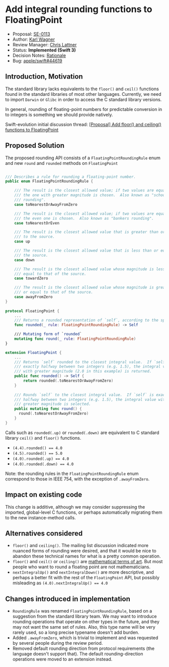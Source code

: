 # Add integral rounding functions to FloatingPoint

* Proposal: [SE-0113](0113-rounding-functions-on-floatingpoint.md)
* Author: [Karl Wagner](https://github.com/karwa)
* Review Manager: [Chris Lattner](http://github.com/lattner)
* Status: **Implemented (Swift 3)**
* Decision Notes: [Rationale](https://forums.swift.org/t/accepted-se-0113-add-integral-rounding-functions-to-floatingpoint/3308)
* Bug: [apple/swift#44619](https://github.com/apple/swift/issues/44619)

## Introduction, Motivation

The standard library lacks equivalents to the `floor()` and `ceil()` functions found in the standard libraries of most other languages. Currently, we need to import `Darwin` or `Glibc` in order to access the C standard library versions.

In general, rounding of floating-point numbers for predictable conversion in to integers is something we should provide natively.

Swift-evolution initial discussion thread: [\[Proposal\] Add floor() and ceiling() functions to FloatingPoint
](https://forums.swift.org/t/proposal-add-floor-and-ceiling-functions-to-floatingpoint/3139)

## Proposed Solution

The proposed rounding API consists of a `FloatingPointRoundingRule` enum and new `round` and `rounded` methods on `FloatingPoint`


```swift

/// Describes a rule for rounding a floating-point number.
public enum FloatingPointRoundingRule {

    /// The result is the closest allowed value; if two values are equally close,
    /// the one with greater magnitude is chosen.  Also known as "schoolbook
    /// rounding".
    case toNearestOrAwayFromZero

    /// The result is the closest allowed value; if two values are equally close,
    /// the even one is chosen.  Also known as "bankers rounding".
    case toNearestOrEven

    /// The result is the closest allowed value that is greater than or equal
    /// to the source.
    case up

    /// The result is the closest allowed value that is less than or equal to
    /// the source.
    case down

    /// The result is the closest allowed value whose magnitude is less than or
    /// equal to that of the source.
    case towardZero

    /// The result is the closest allowed value whose magnitude is greater than
    /// or equal to that of the source.
    case awayFromZero
}
	
protocol FloatingPoint {
    ...
    /// Returns a rounded representation of `self`, according to the specified rounding rule.
    func rounded(_ rule: FloatingPointRoundingRule) -> Self

    /// Mutating form of `rounded`
    mutating func round(_ rule: FloatingPointRoundingRule)
}

extension FloatingPoint {
    ...
    /// Returns `self` rounded to the closest integral value.  If `self` is
    /// exactly halfway between two integers (e.g. 1.5), the integral value
    /// with greater magnitude (2.0 in this example) is returned.
    public func rounded() -> Self {
        return rounded(.toNearestOrAwayFromZero)
    }
  
    /// Rounds `self` to the closest integral value.  If `self` is exactly
    /// halfway between two integers (e.g. 1.5), the integral value with
    /// greater magnitude is selected.
    public mutating func round() {
      round(.toNearestOrAwayFromZero)
    }
}
```

Calls such as `rounded(.up)` or `rounded(.down)` are equivalent to C standard library `ceil()` and `floor()` functions.
- `(4.4).rounded() == 4.0`
- `(4.5).rounded() == 5.0`
- `(4.0).rounded(.up) == 4.0`
- `(4.0).rounded(.down) == 4.0`

Note: the rounding rules in the `FloatingPointRoundingRule` enum correspond to those in IEEE 754, with the exception of `.awayFromZero`.

## Impact on existing code

This change is additive, although we may consider suppressing the imported, global-level C functions, or perhaps automatically migrating them to the new instance-method calls.

## Alternatives considered

* `floor()` and `ceiling()`. The mailing list discussion indicated more nuanced forms of rounding were desired, and that it would be nice to abandon these technical names for what is a pretty common operation.
* `floor()` and `ceil()` or `ceiling()` are [mathematical terms of art](http://mathworld.wolfram.com/CeilingFunction.html). But most people who want to round a floating point are not mathematicians.
* `nextIntegralUp()` and `nextIntegralDown()` are more descriptive, and perhaps a better fit with the rest of the `FloatingPoint` API, but possibly misleading as `(4.0).nextIntegralUp() == 4.0`

## Changes introduced in implementation
* `RoundingRule` was renamed `FloatingPointRoundingRule`, based on a suggestion from the standard library team.  We may want to introduce rounding operations that operate on other types in the future, and they may not want the same set of rules.  Also, this type name will be very rarely used, so a long precise typename doesn't add burden.
* Added `.awayFromZero`, which is trivial to implement and was requested by several people during the review period.
* Removed default rounding direction from protocol requirements (the language doesn't support that).  The default rounding-direction operations were moved to an extension instead.

